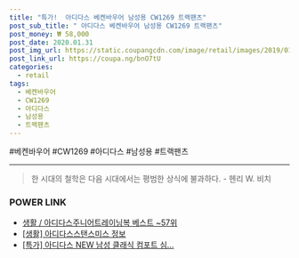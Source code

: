 ```yaml
--- 
title: "특가!  아디다스 베켄바우어 남성용 CW1269 트랙팬츠" 
post_sub_title: " 아디다스 베켄바우어 남성용 CW1269 트랙팬츠" 
post_money: ₩ 58,000 
post_date: 2020.01.31 
post_img_url: https://static.coupangcdn.com/image/retail/images/2019/01/17/15/0/bef48202-1a70-474c-9cd4-149a89454e0a.jpg 
post_link_url: https://coupa.ng/bnO7tU 
categories: 
  - retail 
tags: 
  - 베켄바우어 
  - CW1269 
  - 아디다스 
  - 남성용 
  - 트랙팬츠 
--- 
```

  #베켄바우어 #CW1269 #아디다스 #남성용 #트랙팬츠 
<hr> 

> 한 시대의 철학은 다음 시대에서는 평범한 상식에 불과하다. - 헨리 W. 비치 


### POWER LINK

* <a href="https://blog.naver.com/santokki14/221783744035" target="_blank">생활 / 아디다스주니어트레이닝복 베스트 ~57위</a>
* <a href="https://blog.naver.com/sakai111/221766159241" target="_blank"> [생활] 아디다스스탠스미스 정보 </a>
* <a href="https://blog.naver.com/sakai111/221787221606" target="_blank">[특가] 아디다스 NEW 남성 클래식 컴포트 심...</a>
